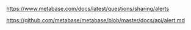 
https://www.metabase.com/docs/latest/questions/sharing/alerts

https://github.com/metabase/metabase/blob/master/docs/api/alert.md

